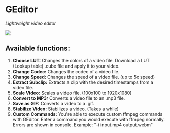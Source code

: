 # GEditor
*Lightweight video editor*

![](https://i.imgur.com/AFbh46K.png)

## Available functions:
1. **Choose LUT:** Changes the colors of a video file. Download a LUT (Lookup table) .cube file and apply it to your video.  
2. **Change Codec:** Changes the codec of a video file.  
3. **Change Speed:** Changes the speed of a video file. (up to 5x speed)
4. **Extract Subclip:** Extracts a clip with the desired timestamps from a video file.  
5. **Scale Video:** Scales a video file. (100x100 to 1920x1080)
6. **Convert to MP3:** Converts a video file to an .mp3 file.  
7. **Save as GIF:** Converts a video to a .gif.  
8. **Stabilize Video:** Stabilizes a video. (Takes a while)
9. **Custom Commands:** You're able to execute custom ffmpeg commands with GEditor. Enter a command you would execute with ffmpeg normally. Errors are shown in console. Example: "-i input.mp4 output.webm"  
